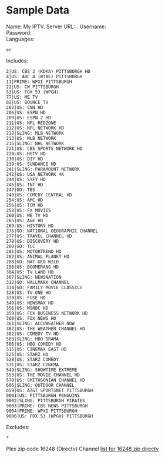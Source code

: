 # Sample Data

Name: My IPTV.
Server URL: <THE ONE PROVIDED BY YOUR SERVICE PROVIDER>.
Username:  
Password:  
Languages:

```
en
```

Includes:

```
2|US: CBS 2 (KDKA) PITTSBURGH HD
4|US: ABC 4 (WTAE) PITTSBURGH
11|PRIME: WPXI PITTSBURGH
22|US: CW PITTSBURGH
53|US: FOX 53 (WPGH)
77|US: ME TV
82|US: BOUNCE TV
202|US: CNN HD
206|US: ESPN HD
209|US: ESPN 2 HD
211|US: NFL REDZONE
212|US: NFL NETWORK HD
212|SLING: MLB NETWORK
213|US: MLB NETWORK
215|SLING: NHL NETWORK
221|US: CBS SPORTS NETWORK HD
229:US: HGTV HD
230|US: DIY HD
239:US: SUNDANCE HD
241|SLING: PARAMOUNT NETWORK
242|US: USA NETWORK 4K
244|US: SYFY HD
245|US: TNT HD
247|GO: TBS
249|US: COMEDY CENTRAL HD
254:US: AMC HD
256|US: TCM HD
258|US: FX MOVIES
260|US: WE TV HD
265|US: A&E HD
269:US: HISTORY HD
276|GO: NATIONAL GEOGRAPHIC CHANNEL
277|US: TRAVEL CHANNEL HD
278|US: DISCOVERY HD
280|GO: TLC
281|US: MOTORTREND HD
282|US: ANIMAL PLANET HD
283|GO: NAT GEO WILD
298|US: BOOMERANG HD
304|US: TV LAND HD
307|SLING: NEWSNATION
312|GO: HALLMARK CHANNEL
314|GO: FAMILY MOVIE CLASSICS
328|US: TV ONE HD
339|US: FUSE HD
349|US: NEWSMAX HD
356|US: MSNBC HD
359|US: FOX BUSINESS NETWORK HD
360|US: FOX NEWS HD
361|SLING: ACCUWEATHER NOW
362|US: THE WEATHER CHANNEL HD
382|US: COMEDY TV HD
503|SLING: HBO DRAMA
506|US: HBO COMEDY HD
515|US: CINEMAX EAST HD
525|US: STARZ HD
528|US: STARZ COMEDY
531|US: STARZ CINEMA
549|SLING: SHOWTIME EXTREME
553|US: THE MOVIE CHANNEL HD
570|US: SMITHSONIAN CHANNEL HD
606|SLING: OUTDOOR CHANNEL
659|US: AT&T SPORTSNET PITTSBURGH
9001|US: PITTSBURGH PENGUINS
9002|SLING: PITTSBURGH PIRATES
9003|PRIME: CBS NEWS PITTSBURGH
9004|PRIME: WPXI PITTSBURGH
9006|US: FOX 53 (WPGH) PITTSBURGH
```

Excludes:

```
*
```

Plex zip code 16248 (Directv)
Channel [list for 16248 zip directv](https://www.directv.com/dtvassets/sales/directv/upper_funnel/directv/channel-lineup/DIRECTV-via-Satellite-ACQ-Packages-Channel-Lineup.pdf)
